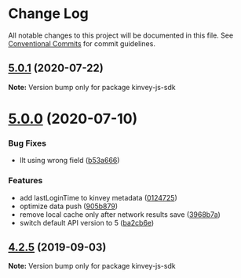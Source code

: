 # Change Log

All notable changes to this project will be documented in this file.
See [Conventional Commits](https://conventionalcommits.org) for commit guidelines.

## [5.0.1](https://github.com/Kinvey/js-sdk/compare/kinvey-js-sdk@5.0.0...kinvey-js-sdk@5.0.1) (2020-07-22)

**Note:** Version bump only for package kinvey-js-sdk





# [5.0.0](https://github.com/Kinvey/js-sdk/compare/kinvey-js-sdk@4.2.5...kinvey-js-sdk@5.0.0) (2020-07-10)


### Bug Fixes

* llt using wrong field ([b53a666](https://github.com/Kinvey/js-sdk/commit/b53a666))


### Features

* add lastLoginTime to kinvey metadata ([0124725](https://github.com/Kinvey/js-sdk/commit/0124725))
* optimize data push ([905b879](https://github.com/Kinvey/js-sdk/commit/905b879))
* remove local cache only after network results save ([3968b7a](https://github.com/Kinvey/js-sdk/commit/3968b7a))
* switch default API version to 5 ([ba2cb6e](https://github.com/Kinvey/js-sdk/commit/ba2cb6e))





## [4.2.5](https://github.com/Kinvey/js-sdk/compare/kinvey-js-sdk@4.2.3...kinvey-js-sdk@4.2.5) (2019-09-03)

**Note:** Version bump only for package kinvey-js-sdk
